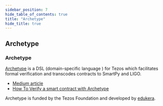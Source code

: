```yaml
---
sidebar_position: 7
hide_table_of_contents: true
title: "Archetype"
hide_title: true
---
```


## Archetype

### Archetype

[Archetype](https://archetype-lang.org) is a DSL \(domain-specific language \) for Tezos which facilitates formal verification and transcodes contracts to SmartPy and LIGO.

* [Medium article](https://medium.com/p/6f55c92d1035)
* [How To Verify a smart contract with Archetype](https://medium.com/p/6e0ea548e2da)

 Archetype is funded by the Tezos Foundation and developed by [edukera](http://www.edukera.com/).

